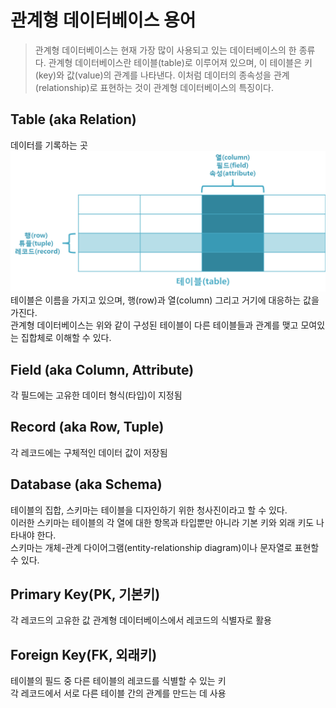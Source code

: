 # 관계형 데이터베이스 용어
> 관계형 데이터베이스는 현재 가장 많이 사용되고 있는 데이터베이스의 한 종류다. 관계형 데이터베이스란 테이블(table)로 이루어져 있으며, 이 테이블은 키(key)와 값(value)의 관계를 나타낸다. 이처럼 데이터의 종속성을 관계(relationship)로 표현하는 것이 관계형 데이터베이스의 특징이다.
## Table (aka Relation)​
데이터를 기록하는 곳
![테이블](Table.png)
테이블은 이름을 가지고 있으며, 행(row)과 열(column) 그리고 거기에 대응하는 값을 가진다.</br>
관계형 데이터베이스는 위와 같이 구성된 테이블이 다른 테이블들과 관계를 맺고 모여있는 집합체로 이해할 수 있다.
## ​Field (aka Column, Attribute)​
각 필드에는 고유한 데이터 형식(타입)이 지정됨
## Record (aka Row, Tuple)​
각 레코드에는 구체적인 데이터 값이 저장됨
## Database (aka Schema)
테이블의 집합, 스키마는 테이블을 디자인하기 위한 청사진이라고 할 수 있다.</br>
이러한 스키마는 테이블의 각 열에 대한 항목과 타입뿐만 아니라 기본 키와 외래 키도 나타내야 한다.</br>
스키마는 개체-관계 다이어그램(entity-relationship diagram)이나 문자열로 표현할 수 있다.
## Primary Key(PK, 기본키)
각 레코드의 고유한 값
관계형 데이터베이스에서 레코드의 식별자로 활용
## Foreign Key(FK, 외래키)
테이블의 필드 중 다른 테이블의 레코드를 식별할 수 있는 키</br>
각 레코드에서 서로 다른 테이블 간의 관계를 만드는 데 사용